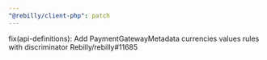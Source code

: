 ```yaml
---
"@rebilly/client-php": patch
---
```


fix(api-definitions): Add PaymentGatewayMetadata currencies values rules with discriminator Rebilly/rebilly#11685

